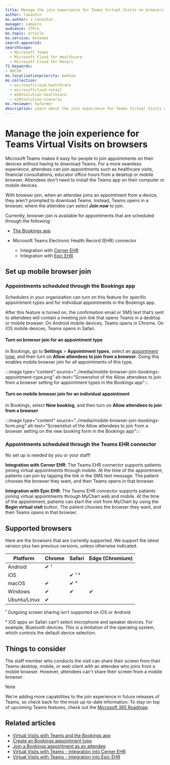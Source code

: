 ```yaml
---
title: Manage the join experience for Teams Virtual Visits on browsers
author: lanachin
ms.author: v-lanachin
manager: samanro
audience: ITPro
ms.topic: article 
ms.service: msteams 
search.appverid: 
searchScope:
  - Microsoft Teams
  - Microsoft Cloud for Healthcare
  - Microsoft Cloud for Retail
f1.keywords:
- NOCSH
ms.localizationpriority: medium
ms.collection: 
  - microsoftcloud-healthcare
  - microsoftcloud-retail
  - m365solution-healthcare
  - m365solution-scenario
ms.reviewer: hafarmer
description: Learn about the join experience for Teams Virtual Visits on browsers. 
---
```


# Manage the join experience for Teams Virtual Visits on browsers

Microsoft Teams makes it easy for people to join appointments on their devices without having to download Teams. For a more seamless experience, attendees can join appointments such as healthcare visits, financial consultations, educator office hours from a desktop or mobile browser. Attendees don't need to install the Teams  app on their computer or mobile devices.

With browser join, when an attendee joins an appointment from a device, they aren't prompted to download Teams. Instead, Teams opens in a browser, where the attendee can select **Join now** to join. <!--With this feature, keep in mind that if Teams is already installed on an attendee's mobile device, Teams will open in a mobile browser and not in the app.-->

Currently, browser join is available for appointments that are scheduled through the following:

- [The Bookings app](https://support.microsoft.com/office/what-is-bookings-42d4e852-8e99-4d8f-9b70-d7fc93973cb5)
- Microsoft Teams Electronic Health Record (EHR) connector

  - Integration with [Cerner EHR](healthcare/ehr-admin-cerner.md)
  - Integration with [Epic EHR](healthcare/ehr-admin.md)

## Set up mobile browser join

### Appointments scheduled through the Bookings app

Schedulers in your organization can turn on this feature for specific appointment types and for individual appointments in the Bookings app.

After this feature is turned on, the confirmation email or SMS text that’s sent to attendees will contain a meeting join link that opens Teams in a desktop or mobile browser. On Android mobile devices, Teams opens in Chrome. On iOS mobile devices, Teams opens in Safari.

#### Turn on browser join for an appointment type

In Bookings, go to **Settings** > **Appointment types**, select an [appointment type](https://support.microsoft.com/office/create-an-appointment-type-810eac77-6a65-4dc8-964d-c00eadf43887), and then turn on **Allow attendees to join from a browser**. Doing this enables mobile browser join for all appointments of this type.

:::image type="content" source="../media/mobile-browser-join-bookings-appointment-type.png" alt-text="Screenshot of the Allow attendees to join from a browser setting for appointment types in the Bookings app":::

#### Turn on mobile browser join for an individual appointment

In Bookings, select **New booking**, and then turn on **Allow attendees to join from a browser**.

:::image type="content" source="../media/mobile-browser-join-bookings-form.png" alt-text="Screenshot of the Allow attendees to join from a browser setting on the new booking form in the Bookings app":::

### Appointments scheduled through the Teams EHR connector

No set up is needed by you or your staff!

**Integration with Cerner EHR**: The Teams EHR connector supports patients joining virtual appointments through mobile. At the time of the appointment, patients can join by tapping the link in the SMS text message. The patient chooses the browser they want, and then Teams opens in that browser.

**Integration with Epic EHR**: The Teams EHR connector supports patients joining virtual appointments through MyChart web and mobile. At the time of the appointment, patients can start the visit from MyChart by using the **Begin virtual visit** button. The patient chooses the browser they want, and then Teams opens in that browser.

## Supported browsers

Here are the browsers that are currently supported. We support the latest version plus two previous versions, unless otherwise indicated.

|Platform  |Chrome |Safari |Edge (Chromium)|
|---------|:---|:---|:---|
|Android   | &#x2714; &sup1;      |         |         |
|iOS    |         | &#x2714; &sup1; &sup2; |         |
|macOS     | &#x2714; | &#x2714; &sup2;|         |
|Windows    | &#x2714; | &#x2714;  | &#x2714; |
|Ubuntu/Linux     | &#x2714;         |     |         |

&sup1; Outgoing screen sharing isn't supported on iOS or Android.

&sup2; iOS apps on Safari can't select microphone and speaker devices. For example, Bluetooth devices. This is a limitation of the operating system, which controls the default device selection.

## Things to consider

The staff member who conducts the visit can share their screen from their Teams desktop, mobile, or web client with an attendee who joins from a mobile browser. However, attendees can't share their screen from a mobile browser.

> [!NOTE]
> We're adding more capabilities to the join experience in future releases of Teams, so check back for the most up-to-date information. To stay on top of upcoming Teams features, check out the [Microsoft 365 Roadmap](https://www.microsoft.com/microsoft-365/roadmap?filters=&searchterms=microsoft%2Cteams).

## Related articles

- [Virtual Visits with Teams and the Bookings app](bookings-virtual-visits.md)
- [Create an Bookings appointment type](https://support.microsoft.com/office/create-an-appointment-type-810eac77-6a65-4dc8-964d-c00eadf43887)
- [Join a Bookings appointment as an attendee](https://support.microsoft.com/office/join-a-bookings-appointment-as-an-attendee-95cea12d-2220-421f-a663-6efb20913c7f)
- [Virtual Visits with Teams - Integration into Cerner EHR](healthcare/ehr-admin-cerner.md)
- [Virtual Visits with Teams - Integration into Epic EHR](healthcare/ehr-admin.md)
